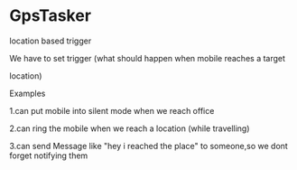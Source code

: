# GpsTasker
location based trigger

We have to set trigger (what should happen when mobile reaches a target

location)

Examples

1.can put mobile into silent mode when we reach office

2.can ring the mobile when we reach a location (while travelling)

3.can send Message like "hey i reached the place" to someone,so we dont forget notifying them
